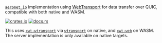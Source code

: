 [`aeronet_io`] implementation using [WebTransport] for data transfer over QUIC, compatible with both
native and WASM.

[![crates.io](https://img.shields.io/crates/v/aeronet_webtransport.svg)](https://crates.io/crates/aeronet_webtransport)
[![docs.rs](https://img.shields.io/docsrs/aeronet_webtransport)](https://docs.rs/aeronet_webtransport)

This uses [`xwt-wtransport`] via [`wtransport`] on native, and [`xwt-web`] on WASM. The server
implementation is only available on native targets.

[`aeronet_io`]: https://docs.rs/aeronet_io
[WebTransport]: https://www.w3.org/TR/webtransport/
[`xwt-wtransport`]: https://docs.rs/xwt-wtransport
[`wtransport`]: https://docs.rs/wtransport
[`xwt-web`]: https://docs.rs/xwt-web
